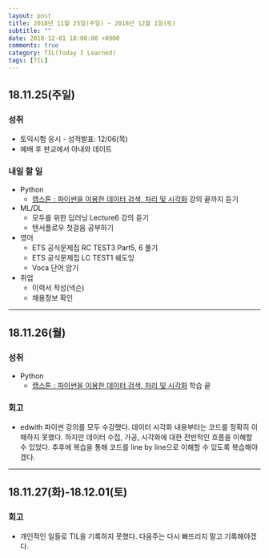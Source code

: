 ```yaml
---
layout: post
title: 2018년 11월 25일(주일) ~ 2018년 12월 1일(토)
subtitle: ""
date: 2018-12-01 18:00:00 +0900
comments: true
category: TIL(Today I Learned)
tags: [TIL]
---
```

## 18.11.25(주일)
### 성취
  - 토익시험 응시 - 성적발표: 12/06(목)
  - 예배 후 판교에서 아내와 데이트

### 내일 할 일
  - Python
    - [캡스톤 : 파이썬을 이용한 데이터 검색, 처리 및 시각화](https://www.edwith.org/python-capston/joinLectures/15648) 강의 끝까지 듣기
  - ML/DL
    - 모두를 위한 딥러닝 Lecture6 강의 듣기
    - 텐서플로우 첫걸음 공부하기
  - 영어
    - ETS 공식문제집 RC TEST3 Part5, 6 풀기
    - ETS 공식문제집 LC TEST1 쉐도잉
    - Voca 단어 암기
  - 취업
    - 이력서 작성(넥슨)
    - 채용정보 확인

---
## 18.11.26(월)
### 성취
  - Python
    - [캡스톤 : 파이썬을 이용한 데이터 검색, 처리 및 시각화](https://www.edwith.org/python-capston/joinLectures/15648) 학습 끝

### 회고
  - edwith 파이썬 강의를 모두 수강했다. 데이터 시각화 내용부터는 코드를 정확히 이해하지 못했다. 하지만 데이터 수집, 가공, 시각화에 대한 전반적인 흐름을 이해할 수 있었다. 추후에 복습을 통해 코드를 line by line으로 이해할 수 있도록 복습해야겠다.

---
## 18.11.27(화)-18.12.01(토)
### 회고
  - 개인적인 일들로 TIL을 기록하지 못했다. 다음주는 다시 빠뜨리지 말고 기록해야겠다.
